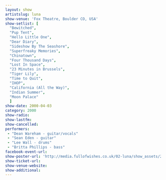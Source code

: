 ```yaml
---
layout: show
artistslug: luna
show-venue: 'Fox Theatre, Boulder CO, USA'
show-setlist: [
  "Bewitched",
  "Pup Tent",
  "Hello Little One",
  "Dear Diary",
  "Sideshow By The Seashore",
  "Superfreaky Memories",
  "Chinatown",
  "Four Thousand Days",
  "Lost In Space",
  "23 Minutes in Brussels",
  "Tiger Lily",
  "Time to Quit",
  "IHOP",
  "California (All the Way)",
  "Indian Summer",
  "Moon Palace"
  ]
show-date: 2000-04-03
category: 2000
show-radio: 
show-lastfm: 
show-cancelled: 
performers: 
 - "Dean Wareham - guitar/vocals"
 - "Sean Eden - guitar"
 - "Lee Wall - drums"
 - "Britta Phillips - bass"
facebook-event-url: 
show-poster-url: 'http://media.fullofwishes.co.uk/02-luna/show_assets/2000-04-03/2000-04-03-luna-boulder.jpg'
show-ticket-url: 
show-venue-website: 
show-additional: 
---
```

